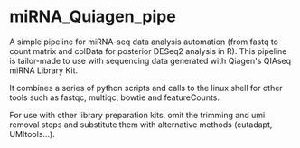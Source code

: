 # miRNA_Quiagen_pipe

A simple pipeline for miRNA-seq data analysis automation (from fastq to count matrix and colData for posterior DESeq2 analysis in R).
This pipeline is tailor-made to use with sequencing data generated with Qiagen's QIAseq miRNA Library Kit.

It combines a series of python scripts and calls to the linux shell for other tools such as fastqc, multiqc, bowtie and featureCounts.

For use with other library preparation kits, omit the trimming and umi removal steps and substitute them with alternative methods (cutadapt, UMItools...).

